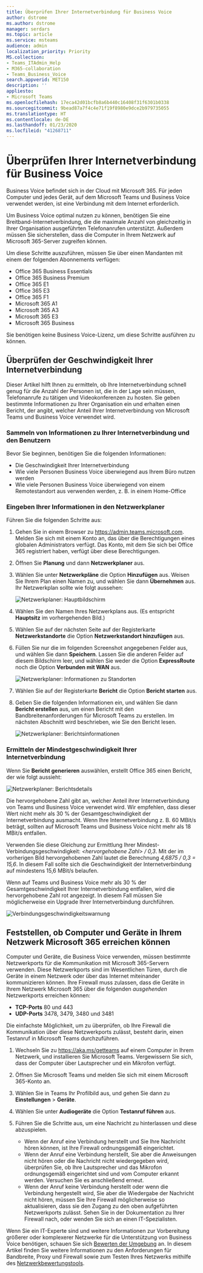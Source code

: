 ```yaml
---
title: Überprüfen Ihrer Internetverbindung für Business Voice
author: dstrome
ms.author: dstrome
manager: serdars
ms.topic: article
ms.service: msteams
audience: admin
localization_priority: Priority
MS.collection:
- Teams_ITAdmin_Help
- M365-collaboration
- Teams_Business_Voice
search.appverid: MET150
description: ''
appliesto:
- Microsoft Teams
ms.openlocfilehash: 17eca42d01bcfb8a6b440c16408f31f6301b0338
ms.sourcegitcommit: 9bead87a7f4c4e71f19f8980e9dce2b979735055
ms.translationtype: HT
ms.contentlocale: de-DE
ms.lasthandoff: 01/23/2020
ms.locfileid: "41268711"
---
```

# <a name="check-your-internet-connection-for-business-voice"></a>Überprüfen Ihrer Internetverbindung für Business Voice

Business Voice befindet sich in der Cloud mit Microsoft 365. Für jeden Computer und jedes Gerät, auf dem Microsoft Teams und Business Voice verwendet werden, ist eine Verbindung mit dem Internet erforderlich.

Um Business Voice optimal nutzen zu können, benötigen Sie eine Breitband-Internetverbindung, die die maximale Anzahl von gleichzeitig in Ihrer Organisation ausgeführten Telefonanrufen unterstützt. Außerdem müssen Sie sicherstellen, dass die Computer in Ihrem Netzwerk auf Microsoft 365-Server zugreifen können.

Um diese Schritte auszuführen, müssen Sie über einen Mandanten mit einem der folgenden Abonnements verfügen:

* Office 365 Business Essentials
* Office 365 Business Premium
* Office 365 E1
* Office 365 E3
* Office 365 F1
* Microsoft 365 A1
* Microsoft 365 A3
* Microsoft 365 E3
* Microsoft 365 Business

Sie benötigen keine Business Voice-Lizenz, um diese Schritte ausführen zu können.

## <a name="check-your-internet-connection-speed"></a>Überprüfen der Geschwindigkeit Ihrer Internetverbindung

Dieser Artikel hilft Ihnen zu ermitteln, ob Ihre Internetverbindung schnell genug für die Anzahl der Personen ist, die in der Lage sein müssen, Telefonanrufe zu tätigen und Videokonferenzen zu hosten. Sie geben bestimmte Informationen zu Ihrer Organisation ein und erhalten einen Bericht, der angibt, welcher Anteil Ihrer Internetverbindung von Microsoft Teams und Business Voice verwendet wird.

### <a name="gather-information-about-your-internet-connection-and-users"></a>Sammeln von Informationen zu Ihrer Internetverbindung und den Benutzern

Bevor Sie beginnen, benötigen Sie die folgenden Informationen:

* Die Geschwindigkeit Ihrer Internetverbindung
* Wie viele Personen Business Voice überwiegend aus Ihrem Büro nutzen werden
* Wie viele Personen Business Voice überwiegend von einem Remotestandort aus verwenden werden, z. B. in einem Home-Office

### <a name="enter-your-information-into-the-network-planner"></a>Eingeben Ihrer Informationen in den Netzwerkplaner

Führen Sie die folgenden Schritte aus:

1. Gehen Sie in einem Browser zu https://admin.teams.microsoft.com. Melden Sie sich mit einem Konto an, das über die Berechtigungen eines globalen Administrators verfügt. Das Konto, mit dem Sie sich bei Office 365 registriert haben, verfügt über diese Berechtigungen.
2. Öffnen Sie **Planung** und dann **Netzwerkplaner** aus.
3. Wählen Sie unter **Netzwerkpläne** die Option **Hinzufügen** aus. Weisen Sie Ihrem Plan einen Namen zu, und wählen Sie dann **Übernehmen** aus. Ihr Netzwerkplan sollte wie folgt aussehen:

    ![Netzwerkplaner: Hauptbildschirm](../media/network-planner-main.png)
1. Wählen Sie den Namen Ihres Netzwerkplans aus. (Es entspricht **Hauptsitz** im vorhergehenden Bild.)
2. Wählen Sie auf der nächsten Seite auf der Registerkarte **Netzwerkstandorte** die Option **Netzwerkstandort hinzufügen** aus.
3. Füllen Sie nur die im folgenden Screenshot angegebenen Felder aus, und wählen Sie dann **Speichern**. Lassen Sie die anderen Felder auf diesem Bildschirm leer, und wählen Sie weder die Option **ExpressRoute** noch die Option **Verbunden mit WAN** aus.

    ![Netzwerkplaner: Informationen zu Standorten](../media/network-planner-site-info.png)
1. Wählen Sie auf der Registerkarte **Bericht** die Option **Bericht starten** aus.
1. Geben Sie die folgenden Informationen ein, und wählen Sie dann **Bericht erstellen** aus, um einen Bericht mit den Bandbreitenanforderungen für Microsoft Teams zu erstellen. Im nächsten Abschnitt wird beschrieben, wie Sie den Bericht lesen.

    ![Netzwerkplaner: Berichtsinformationen](../media/network-planner-report-info.png)

### <a name="find-your-minimum-internet-connection-speed"></a>Ermitteln der Mindestgeschwindigkeit Ihrer Internetverbindung

Wenn Sie **Bericht generieren** auswählen, erstellt Office 365 einen Bericht, der wie folgt aussieht:

![Netzwerkplaner: Berichtsdetails](../media/network-planner-report.png)

Die hervorgehobene Zahl gibt an, welcher Anteil ihrer Internetverbindung von Teams und Business Voice verwendet wird. Wir empfehlen, dass dieser Wert nicht mehr als 30 % der Gesamtgeschwindigkeit der Internetverbindung ausmacht. Wenn Ihre Internetverbindung z. B. 60 MBit/s beträgt, sollten auf Microsoft Teams und Business Voice nicht mehr als 18 MBit/s entfallen.

Verwenden Sie diese Gleichung zur Ermittlung Ihrer Mindest-Verbindungsgeschwindigkeit: *\<hervorgehobene Zahl> / 0,3*. Mit der im vorherigen Bild hervorgehobenen Zahl lautet die Berechnung *4,6875 / 0,3 = 15,6*. In diesem Fall sollte sich die Geschwindigkeit der Internetverbindung auf mindestens 15,6 MBit/s belaufen.

Wenn auf Teams und Business Voice mehr als 30 % der Gesamtgeschwindigkeit Ihrer Internetverbindung entfallen, wird die hervorgehobene Zahl rot angezeigt. In diesem Fall müssen Sie möglicherweise ein Upgrade Ihrer Internetverbindung durchführen.

![Verbindungsgeschwindigkeitswarnung](../media/network-planner-report-speed-warning.png)

## <a name="make-sure-the-computers-and-devices-on-your-network-can-reach-microsoft-365"></a>Feststellen, ob Computer und Geräte in Ihrem Netzwerk Microsoft 365 erreichen können

Computer und Geräte, die Business Voice verwenden, müssen bestimmte Netzwerkports für die Kommunikation mit Microsoft 365-Servern verwenden. Diese Netzwerkports sind im Wesentlichen Türen, durch die Geräte in einem Netzwerk oder über das Internet miteinander kommunizieren können. Ihre Firewall muss zulassen, dass die Geräte in Ihrem Netzwerk Microsoft 365 über die folgenden *ausgehenden* Netzwerkports erreichen können:

* **TCP-Ports** 80 und 443
* **UDP-Ports** 3478, 3479, 3480 und 3481

Die einfachste Möglichkeit, um zu überprüfen, ob Ihre Firewall die Kommunikation über diese Netzwerkports zulässt, besteht darin, einen Testanruf in Microsoft Teams durchzuführen.

1. Wechseln Sie zu https://aka.ms/getteams auf einem Computer in Ihrem Netzwerk, und installieren Sie Microsoft Teams. Vergewissern Sie sich, dass der Computer über Lautsprecher und ein Mikrofon verfügt.
2. Öffnen Sie Microsoft Teams und melden Sie sich mit einem Microsoft 365-Konto an.
3. Wählen Sie in Teams Ihr Profilbild aus, und gehen Sie dann zu **Einstellungen** > **Geräte**.
4. Wählen Sie unter **Audiogeräte** die Option **Testanruf führen** aus.
5. Führen Sie die Schritte aus, um eine Nachricht zu hinterlassen und diese abzuspielen.

   * Wenn der Anruf eine Verbindung herstellt und Sie Ihre Nachricht hören können, ist Ihre Firewall ordnungsgemäß eingerichtet.
   * Wenn der Anruf eine Verbindung herstellt, Sie aber die Anweisungen nicht hören oder die Nachricht nicht wiedergegeben wird, überprüfen Sie, ob Ihre Lautsprecher und das Mikrofon ordnungsgemäß eingerichtet sind und vom Computer erkannt werden. Versuchen Sie es anschließend erneut.
   * Wenn der Anruf keine Verbindung herstellt oder wenn die Verbindung hergestellt wird, Sie aber die Wiedergabe der Nachricht nicht hören, müssen Sie Ihre Firewall möglicherweise so aktualisieren, dass sie den Zugang zu den oben aufgeführten Netzwerkports zulässt. Sehen Sie in der Dokumentation zu Ihrer Firewall nach, oder wenden Sie sich an einen IT-Spezialisten.

 Wenn Sie ein IT-Experte sind und weitere Informationen zur Vorbereitung größerer oder komplexerer Netzwerke für die Unterstützung von Business Voice benötigen, schauen Sie sich [Bewerten der Umgebung](../3-envision-evaluate-my-environment.md) an. In diesem Artikel finden Sie weitere Informationen zu den Anforderungen für Bandbreite, Proxy und Firewall sowie zum Testen Ihres Netzwerks mithilfe des [Netzwerkbewertungstools](../3-envision-evaluate-my-environment.md#test-the-network).

